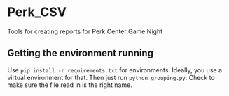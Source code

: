 # Perk_CSV
Tools for creating reports for Perk Center Game Night

## Getting the environment running

Use `pip install -r requirements.txt` for environments. Ideally, you use a virtual environment for that. Then just run `python grouping.py`. Check to make sure the file read in is the right name.
